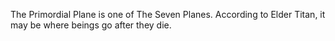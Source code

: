 The Primordial Plane is one of The Seven Planes. According to  Elder Titan, it may be where beings go after they die.
